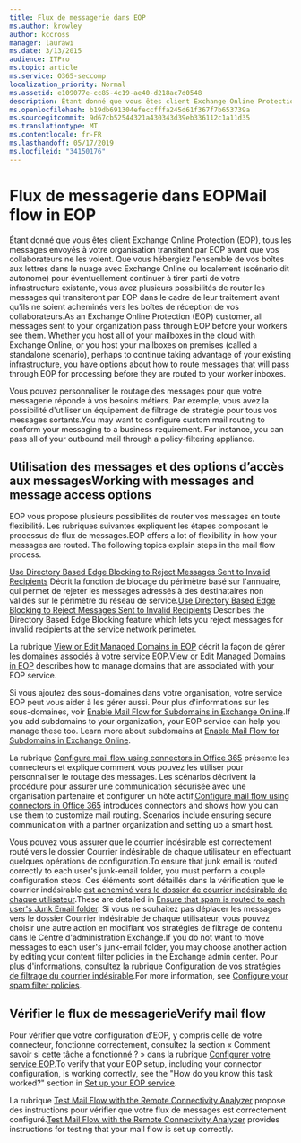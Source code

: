 ```yaml
---
title: Flux de messagerie dans EOP
ms.author: krowley
author: kccross
manager: laurawi
ms.date: 3/13/2015
audience: ITPro
ms.topic: article
ms.service: O365-seccomp
localization_priority: Normal
ms.assetid: e109077e-cc85-4c19-ae40-d218ac7d0548
description: Étant donné que vous êtes client Exchange Online Protection (EOP), tous les messages envoyés à votre organisation transitent par EOP avant que vos collaborateurs ne les voient. Que vous hébergiez l'ensemble de vos boîtes aux lettres dans le nuage avec Exchange Online ou localement (scénario dit autonome) pour éventuellement continuer à tirer parti de votre infrastructure existante, vous avez plusieurs possibilités de router les messages qui transiteront par EOP dans le cadre de leur traitement avant qu'ils ne soient acheminés vers les boîtes de réception de vos collaborateurs.
ms.openlocfilehash: b19db691304efeccfffa245d61f367f7b653739a
ms.sourcegitcommit: 9d67cb52544321a430343d39eb336112c1a11d35
ms.translationtype: MT
ms.contentlocale: fr-FR
ms.lasthandoff: 05/17/2019
ms.locfileid: "34150176"
---
```

# <a name="mail-flow-in-eop"></a><span data-ttu-id="6fe22-104">Flux de messagerie dans EOP</span><span class="sxs-lookup"><span data-stu-id="6fe22-104">Mail flow in EOP</span></span>

<span data-ttu-id="6fe22-p102">Étant donné que vous êtes client Exchange Online Protection (EOP), tous les messages envoyés à votre organisation transitent par EOP avant que vos collaborateurs ne les voient. Que vous hébergiez l'ensemble de vos boîtes aux lettres dans le nuage avec Exchange Online ou localement (scénario dit autonome) pour éventuellement continuer à tirer parti de votre infrastructure existante, vous avez plusieurs possibilités de router les messages qui transiteront par EOP dans le cadre de leur traitement avant qu'ils ne soient acheminés vers les boîtes de réception de vos collaborateurs.</span><span class="sxs-lookup"><span data-stu-id="6fe22-p102">As an Exchange Online Protection (EOP) customer, all messages sent to your organization pass through EOP before your workers see them. Whether you host all of your mailboxes in the cloud with Exchange Online, or you host your mailboxes on premises (called a standalone scenario), perhaps to continue taking advantage of your existing infrastructure, you have options about how to route messages that will pass through EOP for processing before they are routed to your worker inboxes.</span></span>
  
<span data-ttu-id="6fe22-p103">Vous pouvez personnaliser le routage des messages pour que votre messagerie réponde à vos besoins métiers. Par exemple, vous avez la possibilité d'utiliser un équipement de filtrage de stratégie pour tous vos messages sortants.</span><span class="sxs-lookup"><span data-stu-id="6fe22-p103">You may want to configure custom mail routing to conform your messaging to a business requirement. For instance, you can pass all of your outbound mail through a policy-filtering appliance.</span></span> 
  
## <a name="working-with-messages-and-message-access-options"></a><span data-ttu-id="6fe22-109">Utilisation des messages et des options d’accès aux messages</span><span class="sxs-lookup"><span data-stu-id="6fe22-109">Working with messages and message access options</span></span>

<span data-ttu-id="6fe22-p104">EOP vous propose plusieurs possibilités de router vos messages en toute flexibilité. Les rubriques suivantes expliquent les étapes composant le processus de flux de messages.</span><span class="sxs-lookup"><span data-stu-id="6fe22-p104">EOP offers a lot of flexibility in how your messages are routed. The following topics explain steps in the mail flow process.</span></span>
  
<span data-ttu-id="6fe22-112">[Use Directory Based Edge Blocking to Reject Messages Sent to Invalid Recipients](http://technet.microsoft.com/library/ca7b7416-92ed-40ad-abdb-695be46ea2e4.aspx) Décrit la fonction de blocage du périmètre basé sur l'annuaire, qui permet de rejeter les messages adressés à des destinataires non valides sur le périmètre du réseau de service.</span><span class="sxs-lookup"><span data-stu-id="6fe22-112">[Use Directory Based Edge Blocking to Reject Messages Sent to Invalid Recipients](http://technet.microsoft.com/library/ca7b7416-92ed-40ad-abdb-695be46ea2e4.aspx) Describes the Directory Based Edge Blocking feature which lets you reject messages for invalid recipients at the service network perimeter.</span></span> 
  
<span data-ttu-id="6fe22-113">La rubrique [View or Edit Managed Domains in EOP](https://docs.microsoft.com/exchange/mail-flow-best-practices/manage-accepted-domains/manage-accepted-domains) décrit la façon de gérer les domaines associés à votre service EOP.</span><span class="sxs-lookup"><span data-stu-id="6fe22-113">[View or Edit Managed Domains in EOP](https://docs.microsoft.com/exchange/mail-flow-best-practices/manage-accepted-domains/manage-accepted-domains) describes how to manage domains that are associated with your EOP service.</span></span> 
  
<span data-ttu-id="6fe22-p105">Si vous ajoutez des sous-domaines dans votre organisation, votre service EOP peut vous aider à les gérer aussi. Pour plus d'informations sur les sous-domaines, voir [Enable Mail Flow for Subdomains in Exchange Online](http://technet.microsoft.com/library/4033a30a-f506-481c-8ef0-fd9a0508ae38.aspx).</span><span class="sxs-lookup"><span data-stu-id="6fe22-p105">If you add subdomains to your organization, your EOP service can help you manage these too. Learn more about subdomains at [Enable Mail Flow for Subdomains in Exchange Online](http://technet.microsoft.com/library/4033a30a-f506-481c-8ef0-fd9a0508ae38.aspx).</span></span>
  
<span data-ttu-id="6fe22-p106">La rubrique [Configure mail flow using connectors in Office 365](http://technet.microsoft.com/library/854b5a50-4462-4836-a092-37e208d29624.aspx) présente les connecteurs et explique comment vous pouvez les utiliser pour personnaliser le routage des messages. Les scénarios décrivent la procédure pour assurer une communication sécurisée avec une organisation partenaire et configurer un hôte actif.</span><span class="sxs-lookup"><span data-stu-id="6fe22-p106">[Configure mail flow using connectors in Office 365](http://technet.microsoft.com/library/854b5a50-4462-4836-a092-37e208d29624.aspx) introduces connectors and shows how you can use them to customize mail routing. Scenarios include ensuring secure communication with a partner organization and setting up a smart host.</span></span> 
  
<span data-ttu-id="6fe22-118">Vous pouvez vous assurer que le courrier indésirable est correctement routé vers le dossier Courrier indésirable de chaque utilisateur en effectuant quelques opérations de configuration.</span><span class="sxs-lookup"><span data-stu-id="6fe22-118">To ensure that junk email is routed correctly to each user's junk-email folder, you must perform a couple configuration steps.</span></span> <span data-ttu-id="6fe22-119">Ces éléments sont détaillés dans la vérification que le courrier indésirable [est acheminé vers le dossier de courrier indésirable de chaque utilisateur](../ensure-that-spam-is-routed-to-each-user-s-junk-email-folder.md).</span><span class="sxs-lookup"><span data-stu-id="6fe22-119">These are detailed in [Ensure that spam is routed to each user's Junk Email folder](../ensure-that-spam-is-routed-to-each-user-s-junk-email-folder.md).</span></span> <span data-ttu-id="6fe22-120">Si vous ne souhaitez pas déplacer les messages vers le dossier Courrier indésirable de chaque utilisateur, vous pouvez choisir une autre action en modifiant vos stratégies de filtrage de contenu dans le Centre d'administration Exchange.</span><span class="sxs-lookup"><span data-stu-id="6fe22-120">If you do not want to move messages to each user's junk-email folder, you may choose another action by editing your content filter policies in the Exchange admin center.</span></span> <span data-ttu-id="6fe22-121">Pour plus d'informations, consultez la rubrique [Configuration de vos stratégies de filtrage du courrier indésirable](../configure-your-spam-filter-policies.md).</span><span class="sxs-lookup"><span data-stu-id="6fe22-121">For more information, see [Configure your spam filter policies](../configure-your-spam-filter-policies.md).</span></span>
  
## <a name="verify-mail-flow"></a><span data-ttu-id="6fe22-122">Vérifier le flux de messagerie</span><span class="sxs-lookup"><span data-stu-id="6fe22-122">Verify mail flow</span></span>

<span data-ttu-id="6fe22-p108">Pour vérifier que votre configuration d'EOP, y compris celle de votre connecteur, fonctionne correctement, consultez la section « Comment savoir si cette tâche a fonctionné ? » dans la rubrique [Configurer votre service EOP](set-up-your-eop-service.md).</span><span class="sxs-lookup"><span data-stu-id="6fe22-p108">To verify that your EOP setup, including your connector configuration, is working correctly, see the "How do you know this task worked?" section in [Set up your EOP service](set-up-your-eop-service.md).</span></span> 
  
<span data-ttu-id="6fe22-125">La rubrique [Test Mail Flow with the Remote Connectivity Analyzer](http://technet.microsoft.com/library/6c8c2964-d553-4329-8166-6e508dd63fa0.aspx) propose des instructions pour vérifier que votre flux de messages est correctement configuré.</span><span class="sxs-lookup"><span data-stu-id="6fe22-125">[Test Mail Flow with the Remote Connectivity Analyzer](http://technet.microsoft.com/library/6c8c2964-d553-4329-8166-6e508dd63fa0.aspx) provides instructions for testing that your mail flow is set up correctly.</span></span> 
  

